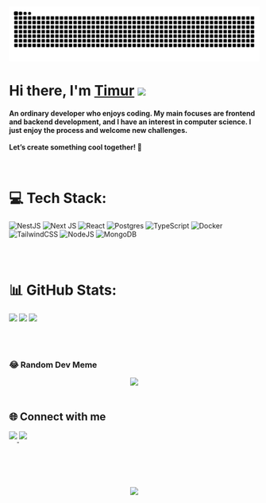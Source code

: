 <div align="">
<picture>
  <source media="(prefers-color-scheme: dark)" srcset="https://raw.githubusercontent.com/mirsmog/mirsmog/output/github-contribution-grid-snake-dark.svg" />
  <source media="(prefers-color-scheme: light)" srcset="https://raw.githubusercontent.com/mirsmog/mirsmog/output/github-contribution-grid-snake.svg" />
  <img alt="github-snake" src="https://raw.githubusercontent.com/mirsmog/mirsmog/output/github-contribution-grid-snake.svg" />
</picture>
</div>
 <h1 align="">Hi there, I'm <a href="it'll be my portfolio site later" target="_blank">Timur</a>
<img src="https://github.com/blackcater/blackcater/raw/main/images/Hi.gif" height="32"/></h1>



#### <div align="">An ordinary developer who enjoys coding. My main focuses are frontend and backend development, and I have an interest in computer science. I just enjoy the process and welcome new challenges. <br/><br/>Let’s create something cool together! 🚀</div>


<br/>


<table>

# 💻 Tech Stack:
![NestJS](https://img.shields.io/badge/nestjs-%23E0234E.svg?style=for-the-badge&logo=nestjs&logoColor=white)
![Next JS](https://img.shields.io/badge/Next-black?style=for-the-badge&logo=next.js&logoColor=white)
![React](https://img.shields.io/badge/react-%2320232a.svg?style=for-the-badge&logo=react&logoColor=%2361DAFB) 
![Postgres](https://img.shields.io/badge/postgres-%23316192.svg?style=for-the-badge&logo=postgresql&logoColor=white)
![TypeScript](https://img.shields.io/badge/typescript-%23007ACC.svg?style=for-the-badge&logo=typescript&logoColor=white)
![Docker](https://img.shields.io/badge/docker-%230db7ed.svg?style=for-the-badge&logo=docker&logoColor=white)
![TailwindCSS](https://img.shields.io/badge/tailwindcss-%2338B2AC.svg?style=for-the-badge&logo=tailwind-css&logoColor=white)
![NodeJS](https://img.shields.io/badge/node.js-6DA55F?style=for-the-badge&logo=node.js&logoColor=white)
![MongoDB](https://img.shields.io/badge/MongoDB-%234ea94b.svg?style=for-the-badge&logo=mongodb&logoColor=white)
</tr>
</table>

<br/>



# 📊 GitHub Stats:
<div align="">
<img style="width: 32%;" src="https://github-profile-summary-cards.vercel.app/api/cards/most-commit-language?username=Mirsmog&theme=react">
<img style="width: 32%" src="https://github-profile-summary-cards.vercel.app/api/cards/repos-per-language?username=Mirsmog&theme=react">
<img style="width: 32%" src="https://github-profile-summary-cards.vercel.app/api/cards/productive-time?username=Mirsmog&theme=react">
</div>
</br>
</br>

<br/>

### 😂 Random Dev Meme
<div align="center">
<img src='https://randommeme-five.vercel.app/' style="height: 400px;"/>
</div>
<br/>

## 🌐 Connect with me
<div align="">
<a href="https://t.me/zwine02" target="_blank">
<img src=https://img.shields.io/badge/telegram-%2324292e.svg?&style=for-the-badge&logo=telegram&logoColor=bluealt=Telegram style="margin-bottom: 5px;" />
</a><a href="https://mail.google.com/mail/u/0/?fs=1&tf=cm&source=mailto&to=tyuchiev.frontend@gmail.com" target="_blank">
<img src=https://img.shields.io/badge/gmail-%2324292e.svg?&style=for-the-badge&logo=gmail&logoColor=bluealt=Telegram style="margin-bottom: 5px;" />
</a>
</div>
<div align="center" style="margin-top:40px;">
<br/>
<br/>
 
[![](https://visitcount.itsvg.in/api?id=mirsmog&icon=2&color=6)](https://visitcount.itsvg.in)
</div>


